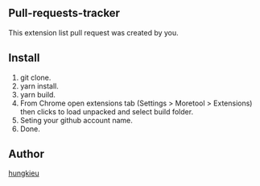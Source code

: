 ## Pull-requests-tracker
This extension list pull request was created by you.

## Install
1. git clone.
2. yarn install.
3. yarn build.
4. From Chrome open extensions tab (Settings > Moretool > Extensions) then clicks to load unpacked and select build folder.
5. Seting your github account name.
6. Done.

## Author
[hungkieu](https://hungkieu.dev/posts/tao-mot-google-chrome-extension-voi-react)
